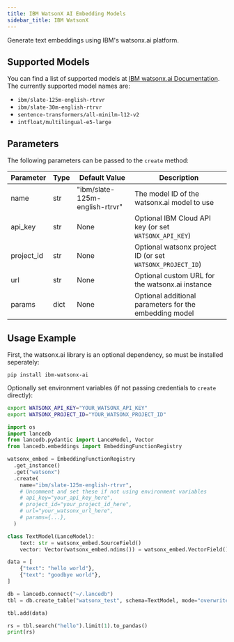 ```yaml
---
title: IBM WatsonX AI Embedding Models
sidebar_title: IBM WatsonX
---
```


Generate text embeddings using IBM's watsonx.ai platform.

## Supported Models

You can find a list of supported models at [IBM watsonx.ai Documentation](https://dataplatform.cloud.ibm.com/docs/content/wsj/analyze-data/fm-models-embed.html?context=wx). The currently supported model names are:

- `ibm/slate-125m-english-rtrvr`
- `ibm/slate-30m-english-rtrvr`
- `sentence-transformers/all-minilm-l12-v2`
- `intfloat/multilingual-e5-large`

## Parameters

The following parameters can be passed to the `create` method:

| Parameter  | Type     | Default Value                    | Description                                               |
|------------|----------|----------------------------------|-----------------------------------------------------------|
| name       | str      | "ibm/slate-125m-english-rtrvr"   | The model ID of the watsonx.ai model to use               |
| api_key    | str      | None                             | Optional IBM Cloud API key (or set `WATSONX_API_KEY`)     |
| project_id | str      | None                             | Optional watsonx project ID (or set `WATSONX_PROJECT_ID`) |
| url        | str      | None                             | Optional custom URL for the watsonx.ai instance           |
| params     | dict     | None                             | Optional additional parameters for the embedding model    |

## Usage Example

First, the watsonx.ai library is an optional dependency, so must be installed seperately:

```
pip install ibm-watsonx-ai
```

Optionally set environment variables (if not passing credentials to `create` directly):

```sh
export WATSONX_API_KEY="YOUR_WATSONX_API_KEY"
export WATSONX_PROJECT_ID="YOUR_WATSONX_PROJECT_ID"
```

```python
import os
import lancedb
from lancedb.pydantic import LanceModel, Vector
from lancedb.embeddings import EmbeddingFunctionRegistry

watsonx_embed = EmbeddingFunctionRegistry
  .get_instance()
  .get("watsonx")
  .create(
    name="ibm/slate-125m-english-rtrvr",
    # Uncomment and set these if not using environment variables
    # api_key="your_api_key_here",
    # project_id="your_project_id_here",
    # url="your_watsonx_url_here",
    # params={...},
  )

class TextModel(LanceModel):
    text: str = watsonx_embed.SourceField()
    vector: Vector(watsonx_embed.ndims()) = watsonx_embed.VectorField()

data = [
    {"text": "hello world"},
    {"text": "goodbye world"},
]

db = lancedb.connect("~/.lancedb")
tbl = db.create_table("watsonx_test", schema=TextModel, mode="overwrite")

tbl.add(data)

rs = tbl.search("hello").limit(1).to_pandas()
print(rs)
```